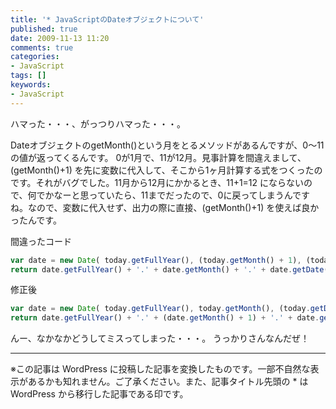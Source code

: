 ```yaml
---
title: '* JavaScriptのDateオブジェクトについて'
published: true
date: 2009-11-13 11:20
comments: true
categories:
- JavaScript
tags: []
keywords:
- JavaScript
---
```

ハマった・・・、がっつりハマった・・・。

DateオブジェクトのgetMonth()という月をとるメソッドがあるんですが、0～11の値が返ってくるんです。
0が1月で、11が12月。見事計算を間違えまして、(getMonth()+1) を先に変数に代入して、そこから1ヶ月計算する式をつくったのです。それがバグでした。11月から12月にかかるとき、11+1=12 にならないので、何でかなーと思っていたら、11までだったので、0に戻ってしまうんですね。なので、変数に代入せず、出力の際に直接、(getMonth()+1) を使えば良かったんです。

間違ったコード
```js
var date = new Date( today.getFullYear(), (today.getMonth() + 1), (today.getDate() + arg) );
return date.getFullYear() + '.' + date.getMonth() + '.' + date.getDate();
```

修正後
```js
var date = new Date( today.getFullYear(), today.getMonth(), (today.getDate() + arg) );
return date.getFullYear() + '.' + (date.getMonth() + 1) + '.' + date.getDate();
```

んー、なかなかどうしてミスってしまった・・・。
うっかりさんなんだぜ！

---
※この記事は WordPress に投稿した記事を変換したものです。一部不自然な表示があるかも知れません。ご了承ください。また、記事タイトル先頭の * は WordPress から移行した記事である印です。
